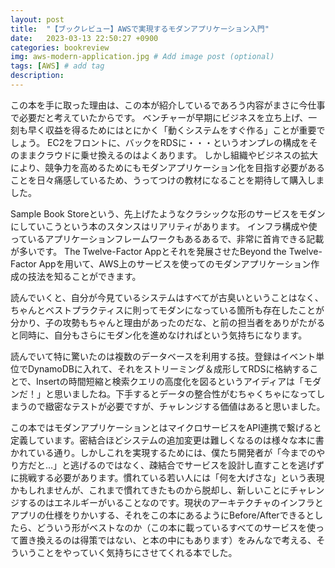 ```yaml
---
layout: post
title:  "【ブックレビュー】AWSで実現するモダンアプリケーション入門"
date:   2023-03-13 22:50:27 +0900
categories: bookreview
img: aws-modern-application.jpg # Add image post (optional)
tags: [AWS] # add tag
description: 
---
```


この本を手に取った理由は、この本が紹介しているであろう内容がまさに今仕事で必要だと考えていたからです。
ベンチャーが早期にビジネスを立ち上げ、一刻も早く収益を得るためにはとにかく「動くシステムをすぐ作る」ことが重要でしょう。
EC2をフロントに、バックをRDSに・・・というオンプレの構成をそのままクラウドに乗せ換えるのはよくあります。
しかし組織やビジネスの拡大により、競争力を高めるためにもモダンアプリケーション化を目指す必要があることを日々痛感しているため、うってつけの教材になることを期待して購入しました。

Sample Book Storeという、先上げたようなクラシックな形のサービスをモダンにしていこうという本のスタンスはリアリティがあります。
インフラ構成や使っているアプリケーションフレームワークもあるあるで、非常に首肯できる記載が多いです。
The Twelve-Factor Appとそれを発展させたBeyond the Twelve-Factor Appを用いて、AWS上のサービスを使ってのモダンアプリケーション作成の技法を知ることができます。

読んでいくと、自分が今見ているシステムはすべてが古臭いということはなく、ちゃんとベストプラクティスに則ってモダンになっている箇所も存在したことが分かり、子の攻勢もちゃんと理由があったのだな、と前の担当者をありがたがると同時に、自分もさらにモダン化を進めなければという気持ちになります。

読んでいて特に驚いたのは複数のデータベースを利用する技。登録はイベント単位でDynamoDBに入れて、それをストリーミング＆成形してRDSに格納することで、Insertの時間短縮と検索クエリの高度化を図るというアイディアは「モダンだ！」と思いましたね。下手するとデータの整合性がむちゃくちゃになってしまうので緻密なテストが必要ですが、チャレンジする価値はあると思いました。

この本ではモダンアプリケーションとはマイクロサービスをAPI連携で繋げると定義しています。密結合ほどシステムの追加変更は難しくなるのは様々な本に書かれている通り。しかしこれを実現するためには、僕たち開発者が「今までのやり方だと…」と逃げるのではなく、疎結合でサービスを設計し直すことを逃げずに挑戦する必要があります。慣れている若い人には「何を大げさな」という表現かもしれませんが、これまで慣れてきたものから脱却し、新しいことにチャレンジするのはエネルギーがいることなのです。現状のアーキテクチャのインフラとアプリの仕様をりかいする、それをこの本にあるようにBefore/Afterできるとしたら、どういう形がベストなのか（この本に載っているすべてのサービスを使って置き換えるのは得策ではない、と本の中にもあります）をみんなで考える、そういうことをやっていく気持ちにさせてくれる本でした。